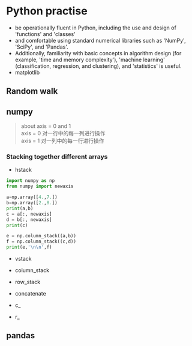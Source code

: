 Python practise
===

* be operationally fluent in Python, including the use and design of 'functions' and 'classes'
* and comfortable using standard numerical libraries such as 'NumPy', 'SciPy', and 'Pandas'. 
* Additionally, familiarity with basic concepts in algorithm design (for example, 'time and memory complexity'), 'machine learning' (classification, regression, and clustering), and 'statistics' is useful.
* matplotlib

## Random walk

## numpy
> about axis = 0 and 1 <br> axis = 0 对一行中的每一列进行操作 <br>  axis = 1 对一列中的每一行进行操作 <br>

### Stacking together different arrays

* hstack
```python
import numpy as np
from numpy import newaxis

a=np.array([4.,7.])
b=np.array([2.,8.])
print(a,b)
c = a[:, newaxis]
d = b[:, newaxis]
print(c)

e = np.column_stack((a,b))
f = np.column_stack((c,d))
print(e,'\n\n',f)
```
* vstack

* column_stack

* row_stack

* concatenate

* c_

* r_

## pandas
